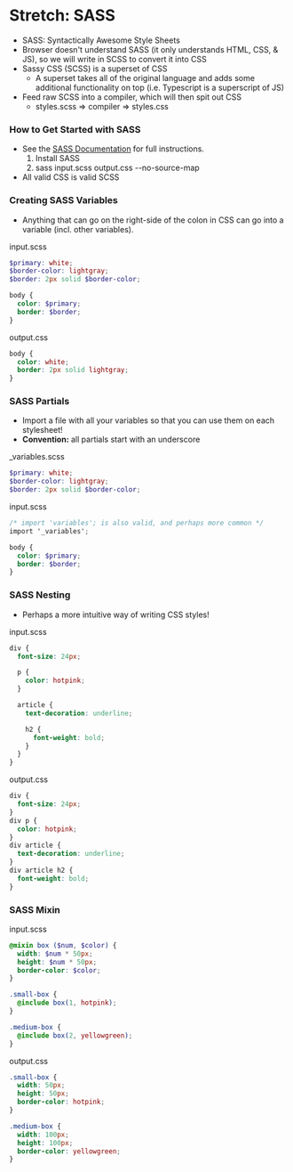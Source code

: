 # Stretch: SASS
* SASS: Syntactically Awesome Style Sheets
* Browser doesn't understand SASS (it only understands HTML, CSS, & JS), so we will write in SCSS to convert it into CSS
* Sassy CSS (SCSS) is a superset of CSS
  * A superset takes all of the original language and adds some additional functionality on top (i.e. Typescript is a superscript of JS)
* Feed raw SCSS into a compiler, which will then spit out CSS
  * styles.scss => compiler => styles.css

### How to Get Started with SASS
* See the [SASS Documentation](https://sass-lang.com/) for full instructions.
  1. Install SASS
  2. sass input.scss output.css --no-source-map
* All valid CSS is valid SCSS

### Creating SASS Variables
* Anything that can go on the right-side of the colon in CSS can go into a variable (incl. other variables).

input.scss
```SCSS
$primary: white;
$border-color: lightgray;
$border: 2px solid $border-color;

body {
  color: $primary;
  border: $border;
}
```

output.css
```CSS
body {
  color: white;
  border: 2px solid lightgray;
}
```

### SASS Partials
* Import a file with all your variables so that you can use them on each stylesheet!
* **Convention:** all partials start with an underscore

_variables.scss
```SCSS
$primary: white;
$border-color: lightgray;
$border: 2px solid $border-color;
```

input.scss
```SCSS
/* import 'variables'; is also valid, and perhaps more common */
import '_variables';

body {
  color: $primary;
  border: $border;
}
```

### SASS Nesting
* Perhaps a more intuitive way of writing CSS styles!

input.scss
```SCSS
div {
  font-size: 24px;

  p {
    color: hotpink;
  }

  article {
    text-decoration: underline;

    h2 {
      font-weight: bold;
    }
  }
}
```
output.css
```CSS
div {
  font-size: 24px;
}
div p {
  color: hotpink;
}
div article {
  text-decoration: underline;
}
div article h2 {
  font-weight: bold;
}
```

### SASS Mixin
input.scss
```SCSS
@mixin box ($num, $color) {
  width: $num * 50px;
  height: $num * 50px;
  border-color: $color;
}

.small-box {
  @include box(1, hotpink);
}

.medium-box {
  @include box(2, yellowgreen);
}
```

output.css
```CSS
.small-box {
  width: 50px;
  height: 50px;
  border-color: hotpink;
}

.medium-box {
  width: 100px;
  height: 100px;
  border-color: yellowgreen;
}
```